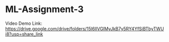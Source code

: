 # ML-Assignment-3
Video Demo Link: https://drive.google.com/drive/folders/15l6llVGlMyJkB7y5RY4YfSiBTbyTWUi8?usp=share_link


